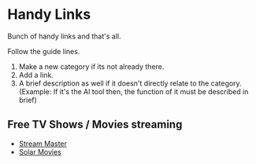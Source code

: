 # Handy Links
Bunch of handy links and that's all.

Follow the guide lines.
1. Make a new category if its not already there.
2. Add a link.
3. A brief description as well if it doesn't directly relate to the category. (Example: If it's the AI tool then, the function of it must be described in brief)

## Free TV Shows / Movies streaming
- [Stream Master](https://streammaster.xyz/)
- [Solar Movies](https://solarmovie.pe/)
